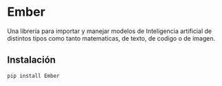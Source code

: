 # Ember

Una librería para importar y manejar modelos de Inteligencia artificial de distintos tipos
como tanto matematicas, de texto, de codigo o de imagen.

## Instalación

```bash
pip install Ember
